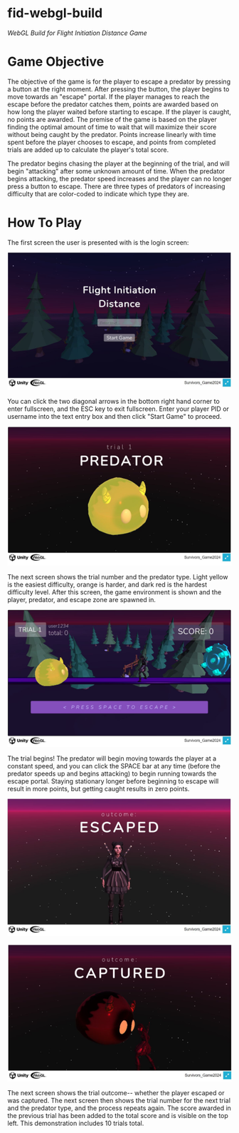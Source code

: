 # fid-webgl-build
*WebGL Build for Flight Initiation Distance Game*

# Game Objective
The objective of the game is for the player to escape a predator by pressing a button at the right moment. After pressing the button, the player begins to move towards an "escape" portal. If the player manages to reach the escape before the predator catches them, points are awarded based on how long the player waited before starting to escape. If the player is caught, no points are awarded. The premise of the game is based on the player finding the optimal amount of time to wait that will maximize their score without being caught by the predator. Points increase linearly with time spent before the player chooses to escape, and points from completed trials are added up to calculate the player's total score.

The predator begins chasing the player at the beginning of the trial, and will begin "attacking" after some unknown amount of time. When the predator begins attacking, the predator speed increases and the player can no longer press a button to escape. There are three types of predators of increasing difficulty that are color-coded to indicate which type they are.

# How To Play
The first screen the user is presented with is the login screen:

![Welcome/Login Screen](InstructionImages/welcome.JPG)

You can click the two diagonal arrows in the bottom right hand corner to enter fullscreen, and the ESC key to exit fullscreen. Enter your player PID or username into the text entry box and then click "Start Game" to proceed.

![Predator Screen](InstructionImages/predator.JPG)

The next screen shows the trial number and the predator type. Light yellow is the easiest difficulty, orange is harder, and dark red is the hardest difficulty level. After this screen, the game environment is shown and the player, predator, and escape zone are spawned in.

![Trial Screen](InstructionImages/spawned.JPG)

The trial begins! The predator will begin moving towards the player at a constant speed, and you can click the SPACE bar at any time (before the predator speeds up and begins attacking) to begin running towards the escape portal. Staying stationary longer before beginning to escape will result in more points, but getting caught results in zero points.

![Trial Outcome Escaped](InstructionImages/escaped.JPG)

![Trial Outcome Captured](InstructionImages/captured.JPG)

The next screen shows the trial outcome-- whether the player escaped or was captured. The next screen then shows the trial number for the next trial and the predator type, and the process repeats again. The score awarded in the previous trial has been added to the total score and is visible on the top left. This demonstration includes 10 trials total.
